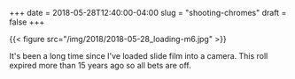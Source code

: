 +++
date = 2018-05-28T12:40:00-04:00
slug = "shooting-chromes"
draft = false
+++

{{< figure src="/img/2018/2018-05-28_loading-m6.jpg" >}}

It's been a long time since I've loaded slide film into a camera. This roll
expired more than 15 years ago so all bets are off.
